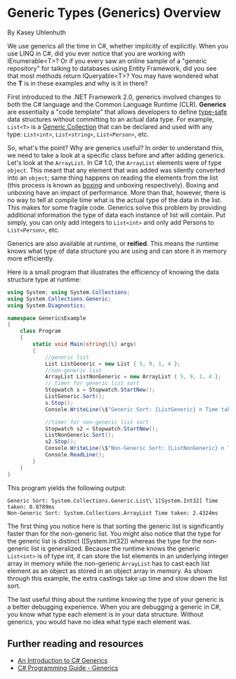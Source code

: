 Generic Types (Generics) Overview
=================================

By Kasey Uhlenhuth

We use generics all the time in C\#, whether implicitly of explicitly.
When you use LINQ in C\#, did you ever notice that you are working with
IEnumerable&lt;T&gt;? Or if you every saw an online sample of a "generic
repository" for talking to databases using Entity Framework, did you see
that most methods return IQueryable&lt;T&gt;? You may have wondered what
the **T** is in these examples and why is it in there?

First introduced to the .NET Framework 2.0, generics involved changes to
both the C\# language and the Common Language Runtime (CLR).
**Generics** are essentially a "code template" that allows developers to
define
[type-safe](https://msdn.microsoft.com/en-us/library/hbzz1a9a%28v=vs.110%29.aspx)
data structures without committing to an actual data type. For example,
`List<T>` is a [Generic
Collection](https://msdn.microsoft.com/en-us/library/System.Collections.Generic(v=vs.110).aspx)
that can be declared and used with any type: `List<int>`,
`List<string>`, `List<Person>`, etc.

So, what's the point? Why are generics useful? In order to understand
this, we need to take a look at a specific class before and after adding
generics. Let's look at the `ArrayList`. In C\# 1.0, the `ArrayList`
elements were of type `object`. This meant that any element that was
added was silently converted into an `object`; same thing happens on
reading the elements from the list (this process is known as
[boxing](https://msdn.microsoft.com/en-us/library/yz2be5wk.aspx) and
unboxing respectively). Boxing and unboxing have an impact of
performance. More than that, however, there is no way to tell at compile
time what is the actual type of the data in the list. This makes for
some fragile code. Generics solve this problem by providing additional
information the type of data each instance of list will contain. Put
simply, you can only add integers to `List<int>` and only add Persons to
`List<Person>`, etc.

Generics are also available at runtime, or **reified**. This means the
runtime knows what type of data structure you are using and can store it
in memory more efficiently.

Here is a small program that illustrates the efficiency of knowing the
data structure type at runtime:

``` csharp
using System; using System.Collections;
using System.Collections.Generic;
using System.Diagnostics;

namespace GenericsExample
{
    class Program
    {
        static void Main(string\[\] args)
        {
            //generic list
            List ListGeneric = new List { 5, 9, 1, 4 };
            //non-generic list
            ArrayList ListNonGeneric = new ArrayList { 5, 9, 1, 4 };
            // timer for generic list sort
            Stopwatch s = Stopwatch.StartNew();
            ListGeneric.Sort();
            s.Stop();
            Console.WriteLine(\$"Generic Sort: {ListGeneric} n Time taken: {s.Elapsed.TotalMilliseconds}ms");

            //timer for non-generic list sort
            Stopwatch s2 = Stopwatch.StartNew();
            ListNonGeneric.Sort();
            s2.Stop();
            Console.WriteLine(\$"Non-Generic Sort: {ListNonGeneric} n Time taken: {s2.Elapsed.TotalMilliseconds}ms");
            Console.ReadLine();
        }
    }
}
```

This program yields the following output:

``` console
Generic Sort: System.Collections.Generic.List\`1[System.Int32] Time taken: 0.0789ms
Non-Generic Sort: System.Collections.ArrayList Time taken: 2.4324ms
```

The first thing you notice here is that sorting the generic list is
significantly faster than for the non-generic list. You might also
notice that the type for the generic list is distinct (\[System.Int32\])
whereas the type for the non-generic list is generalized. Because the
runtime knows the generic `List<int>` is of type int, it can store the
list elements in an underlying integer array in memory while the
non-generic `ArrayList` has to cast each list element as an object as
stored in an object array in memory. As shown through this example, the
extra castings take up time and slow down the list sort.

The last useful thing about the runtime knowing the type of your generic
is a better debugging experience. When you are debugging a generic in
C\#, you know what type each element is in your data structure. Without
generics, you would have no idea what type each element was.

Further reading and resources
-----------------------------

-   [An Introduction to C\# Generics](https://msdn.microsoft.com/en-us/library/ms379564%28v=vs.80%29.aspx)
-   [C\# Programming Guide - Generics](https://msdn.microsoft.com/en-us/library/512aeb7t.aspx)

